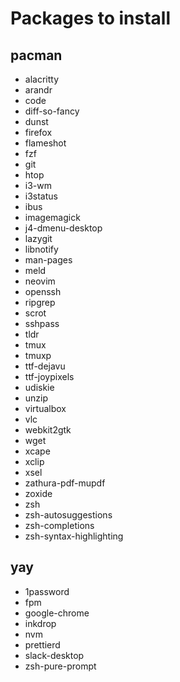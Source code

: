 # Packages to install

## pacman

- alacritty
- arandr
- code
- diff-so-fancy
- dunst
- firefox
- flameshot
- fzf
- git
- htop
- i3-wm
- i3status
- ibus
- imagemagick
- j4-dmenu-desktop
- lazygit
- libnotify <!-- needed for desktop notifications -->
- man-pages
- meld <!-- needed for Bright View -->
- neovim
- openssh
- ripgrep
- scrot
- sshpass <!-- needed for Head Node Installer -->
- tldr
- tmux
- tmuxp
- ttf-dejavu
- ttf-joypixels
- udiskie <!-- automatically mount devices -->
- unzip
- virtualbox <!-- needed for Head Node Installer -->
- vlc
- webkit2gtk <!-- needed for SSO in Cisco AnyConnect -->
- wget
- xcape <!-- needed for remapping Caps Lock -->
- xclip
- xsel
- zathura-pdf-mupdf
- zoxide
- zsh
- zsh-autosuggestions
- zsh-completions
- zsh-syntax-highlighting

## yay

- 1password
- fpm <!-- needed for Head Node Installer -->
- google-chrome
- inkdrop
- nvm
- prettierd
- slack-desktop
- zsh-pure-prompt
